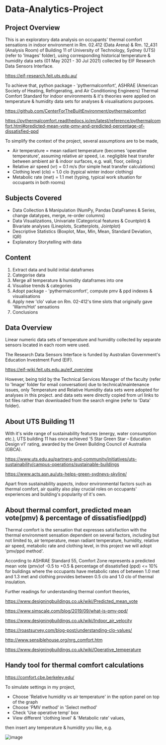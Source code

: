 # Data-Analytics-Project


## Project Overview

This is an exploratory data analysis on occupants' thermal comfort sensations in indoor environment in Rm. 02.412 (Data Arena) & Rm. 12_431 (Analysis Room) of Building 11 of University of Technology, Sydney (UTS) (refer to 'Images' folder), using corresponding historical temperature & humidity data sets (01 May 2021 - 30 Jul 2021) collected by EIF Research Data Sensors Interface.

https://eif-research.feit.uts.edu.au/

To achieve that, python package - 'pythermalcomfort', ASHRAE (American Society of Heating, Refrigerating, and Air Conditioning Engineers) Thermal Comfort Standard for indoor environments & it's theories were applied on temperature & humidity data sets for analyses & visualisations purposes.

https://github.com/CenterForTheBuiltEnvironment/pythermalcomfort

https://pythermalcomfort.readthedocs.io/en/latest/reference/pythermalcomfort.html#predicted-mean-vote-pmv-and-predicted-percentage-of-dissatisfied-ppd


To simplify the context of the project, several assumptions are to be made,

- Air temperature = mean radiant temperature (becomes 'operative temperature', assuming  relative air speed, i.e. negligible heat transfer between ambient air & indoor surfaces, e.g. wall, floor, ceiling.)
- Relative air speed (vr) = 0.1 m/s (for simple heat transfer calculations)
- Clothing level (clo) = 1.0 clo (typical winter indoor clothing) 
- Metabolic rate (met) = 1.1 met (typing, typical work situation for occupants in both rooms)


## Subjects Covered

- Data Collection & Manipulation (NumPy, Pandas DataFrames & Series, change datatypes, merge, re-order columns)
- Data Visualizations, Univariate (Categorical features & Countplot) & Bivariate analyses (Lineplots, Scatterplots, Jointplot)
- Descriptive Statistics (Boxplot, Max, Min, Mean, Standard Deviation, IQR)
- Explanatory Storytelling with data


## Content

1. Extract data and build initial dataframes
2. Categorise data
3. Merge all temperature & humidity dataframes into one
4. Visualise trends & categories
5. Adopt package - 'pythermalcomfort', compute pmv & ppd indexes & visualisations
6. Apply new 'clo' value on Rm. 02-412's time slots that originally gave 'Warm/Hot' sensations
7. Conclusions


## Data Overview

Linear numeric data sets of temperature and humidity collected by separate sensors located in each room were used.

The Research Data Sensors Interface is funded by Australian Government's Education Investment Fund (EIF).

https://eif-wiki.feit.uts.edu.au/eif_overview

However, being told by the Technical Services Manager of the faculty (refer to 'Image' folder for email conversation) due to technical/maintenance issues, only Temperature and Relative Humidity data sets were adopted for analyses in this project. and data sets were directly copied from url links to txt files rather than downloaded from the search engine (refer to 'Data' folder).


## About UTS Building 11

With it's wide range of sustainability features (energy, water consumption etc.), UTS building 11 has once achieved '5 Star Green Star – Education Design v1' rating, awarded by the Green Building Council of Australia (GBCA).

https://www.uts.edu.au/partners-and-community/initiatives/uts-sustainability/campus-operations/sustainable-buildings

https://www.acts.asn.au/uts-helps-green-sydneys-skyline/

Apart from sustainability aspects, indoor environmental factors such as thermal comfort, air quality also play crucial roles on occupants' experiences and building's popularity of it's own. 


## About thermal comfort, predicted mean vote(pmv) & percentage of dissatisfied(ppd)

Thermal comfort is the sensation that expresses satisfaction with the thermal environment sensation dependent on several factors, including but not limited to, air temperature, mean radiant temperature, humidity, relative air speed, metabolic rate and clothing level, in this project we will adopt 'pmv/ppd method'.

According to ASHRAE Standard 55, Comfort Zone represents a predicted mean vote (pmv)of -0.5 to +0.5 & percentage of dissatisfied (ppd) <= 10% for buildings where the occupants have metabolic rates of between 1.0 met and 1.3 met and clothing provides between 0.5 clo and 1.0 clo of thermal insulation.

Further readings for understanding thermal comfort theories,

https://www.designingbuildings.co.uk/wiki/Predicted_mean_vote

https://www.simscale.com/blog/2019/09/what-is-pmv-ppd/

https://www.designingbuildings.co.uk/wiki/Indoor_air_velocity

https://roastsurvey.com/blog-post/understanding-clo-values/

http://www.sensiblehouse.org/nrg_comfort.htm

https://www.designingbuildings.co.uk/wiki/Operative_temperature


## Handy tool for thermal comfort calculations

https://comfort.cbe.berkeley.edu/

To simulate settings in my project,

 - Choose 'Relative humidity vs air temperature' in the option panel on top of the graph
 - Choose 'PMV method' in 'Select method'
 - Check 'Use operative temp' box
 - View different 'clothing level' & 'Metabolic rate' values, 

then insert any temperature & humidity you like, e.g.

![image](https://user-images.githubusercontent.com/95272183/154760490-073db072-4120-4c13-93d7-682f528180c9.png)

